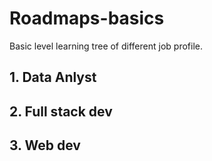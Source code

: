 # Roadmaps-basics
Basic level learning tree of different job profile.

## 1. Data Anlyst

## 2. Full stack dev

## 3. Web dev
